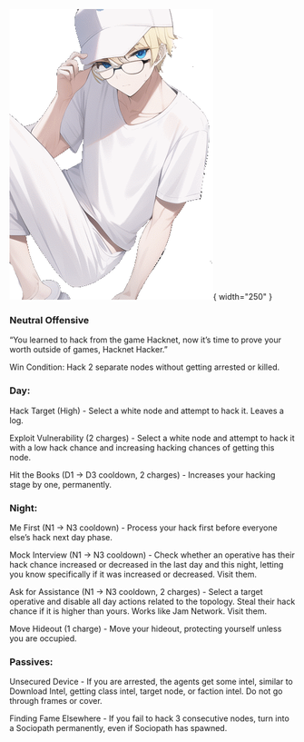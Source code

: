 ![hacknethacker.png](Images/hacknethacker.png){ width="250" }

### **Neutral Offensive**

“You learned to hack from the game Hacknet, now it’s time to prove your worth outside of games, Hacknet Hacker.”

Win Condition: Hack 2 separate nodes without getting arrested or killed.

### **Day:**

Hack Target (High) - Select a white node and attempt to hack it. Leaves a log.

Exploit Vulnerability (2 charges) - Select a white node and attempt to hack it with a low hack chance and increasing hacking chances of getting this node.

Hit the Books (D1 -> D3 cooldown, 2 charges) - Increases your hacking stage by one, permanently.

### **Night:**

Me First (N1 -> N3 cooldown) - Process your hack first before everyone else’s hack next day phase.

Mock Interview (N1 -> N3 cooldown) - Check whether an operative has their hack chance increased or decreased in the last day and this night, letting you know specifically if it was increased or decreased. Visit them.

Ask for Assistance (N1 -> N3 cooldown, 2 charges) - Select a target operative and disable all day actions related to the topology. Steal their hack chance if it is higher than yours. Works like Jam Network. Visit them.

Move Hideout (1 charge) - Move your hideout, protecting yourself unless you are occupied.

### **Passives:**

Unsecured Device - If you are arrested, the agents get some intel, similar to Download Intel, getting class intel, target node, or faction intel. Do not go through frames or cover.

Finding Fame Elsewhere - If you fail to hack 3 consecutive nodes, turn into a Sociopath permanently, even if Sociopath has spawned.